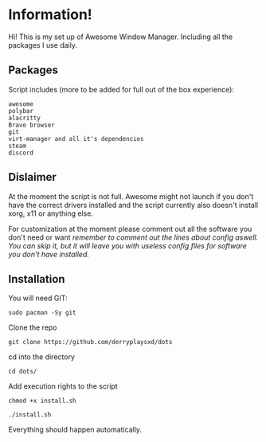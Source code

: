 # Information!
Hi! This is my set up of Awesome Window Manager. Including all the packages I use daily.

## Packages
Script includes (more to be added for full out of the box experience):
```
awesome
polybar
alacritty
Brave browser
git
virt-manager and all it's dependencies
steam
discord
```

## Dislaimer
At the moment the script is not full. Awesome might not launch if you don't have the correct drivers installed and the script currently also doesn't install xorg, x11 or anything else.

For customization at the moment please comment out all the software you don't need or want *remember to comment out the lines about config aswell. You can skip it, but it will leave you with useless config files for software you don't have installed.*

## Installation
You will need GIT:
```
sudo pacman -Sy git
```

Clone the repo
```
git clone https://github.com/derryplaysxd/dots
```

cd into the directory
```
cd dots/
```

Add execution rights to the script
```
chmod +x install.sh
```

```
./install.sh
```
Everything should happen automatically.
